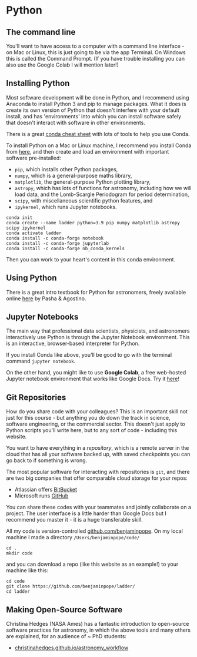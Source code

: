 # Python

## The command line

You'll want to have access to a computer with a command line interface - on Mac or Linux, this is just going to be via the app Terminal. On Windows this is called the Command Prompt. (If you have trouble installing you can also use the Google Colab I will mention later!)

## Installing Python

Most software development will be done in Python, and I recommend using Anaconda to install Python 3 and pip to manage packages. What it does is create its own version of Python that doesn't interfere with your default install, and has 'environments' into which you can install software safely that doesn't interact with software in other environments.

There is a great [conda cheat sheet](https://docs.conda.io/projects/conda/en/4.6.0/_downloads/52a95608c49671267e40c689e0bc00ca/conda-cheatsheet.pdf) with lots of tools to help you use Conda.

To install Python on a Mac or Linux machine, I recommend you install Conda from [here](https://www.anaconda.com/products/individual), and then create and load an environment with important software pre-installed:
- `pip`, which installs other Python packages,
- `numpy`, which is a general-purpose maths library,
- `matplotlib`, the general-purpose Python plotting library,
- `astropy`, which has lots of functions for astronomy, including how we will load data, and the Lomb-Scargle Periodogram for period determination,
- `scipy`, with miscellaneous scientific python features, and
- `ipykernel`, which runs Jupyter notebooks.

```
conda init
conda create --name ladder python=3.9 pip numpy matplotlib astropy scipy ipykernel
conda activate ladder
conda install -c conda-forge notebook
conda install -c conda-forge jupyterlab
conda install -c conda-forge nb_conda_kernels
``` 

Then you can work to your heart's content in this conda environment. 

## Using Python

There is a great intro textbook for Python for astronomers, freely available online [here](https://prappleizer.github.io/) by Pasha & Agostino.

## Jupyter Notebooks

The main way that professional data scientists, physicists, and astronomers interactively use Python is through the Jupyter Notebook environment. This is an interactive, browser-based interpreter for Python.

If you install Conda like above, you'll be good to go with the terminal command `jupyter notebook`. 

On the other hand, you might like to use __Google Colab__, a free web-hosted Jupyter notebook environment that works like Google Docs. Try it [here](https://colab.research.google.com/)!

## Git Repositories

How do you share code with your colleagues? This is an important skill not just for this course - but anything you do down the track in science, software engineering, or the commercial sector. This doesn't just apply to Python scripts you'll write here, but to any sort of code - including this website.

You want to have everything in a *repository*, which is a remote server in the cloud that has all your software backed up, with saved checkpoints you can go back to if something is wrong.

The most popular software for interacting with repositories is `git`, and there are two big companies that offer comparable cloud storage for your repos: 
- Atlassian offers [BitBucket](https://bitbucket.org/product)
- Microsoft runs [GitHub](https://github.com/)

You can share these codes with your teammates and jointly collaborate on a project. The user interface is a little harder than Google Docs but I recommend you master it - it is a huge transferable skill.  

All my code is version-controlled [github.com/benjaminpope](https://github.com/benjaminpope/). On my local machine I made a directory `/Users/benjaminpope/code/`

```
cd .
mkdir code
```
and you can download a repo (like this website as an example!) to your machine like this:

```
cd code
git clone https://github.com/benjaminpope/ladder/
cd ladder
```

## Making Open-Source Software

Christina Hedges (NASA Ames) has a fantastic introduction to open-source software practices for astronomy, in which the above tools and many others are explained, for an audience of ~ PhD students:

- [christinahedges.github.io/astronomy_workflow](https://christinahedges.github.io/astronomy_workflow/)